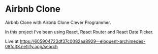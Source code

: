 # Airbnb Clone 

Airbnb Clone  with Airbnb Clone Clever Programmer. </br>

In this project I've been using React, React Router and React Date Picker. </br>

Live at https://605904723df37c0082aa8929--eloquent-archimedes-08fc38.netlify.app/search
